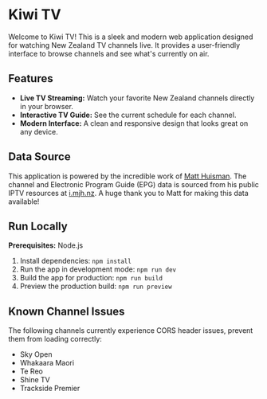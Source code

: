 # Kiwi TV

Welcome to Kiwi TV! This is a sleek and modern web application designed for watching New Zealand TV channels live. It provides a user-friendly interface to browse channels and see what's currently on air.

## Features

*   **Live TV Streaming:** Watch your favorite New Zealand channels directly in your browser.
*   **Interactive TV Guide:** See the current schedule for each channel.
*   **Modern Interface:** A clean and responsive design that looks great on any device.

## Data Source

This application is powered by the incredible work of [Matt Huisman](https://www.matthuisman.nz/). The channel and Electronic Program Guide (EPG) data is sourced from his public IPTV resources at [i.mjh.nz](https://i.mjh.nz/). A huge thank you to Matt for making this data available!

## Run Locally

**Prerequisites:** Node.js

1.  Install dependencies:
    `npm install`
2.  Run the app in development mode:
    `npm run dev`
3.  Build the app for production:
    `npm run build`
4.  Preview the production build:
    `npm run preview`

## Known Channel Issues

The following channels currently experience CORS header issues, prevent them from loading correctly:

*   Sky Open
*   Whakaara Maori
*   Te Reo
*   Shine TV
*   Trackside Premier